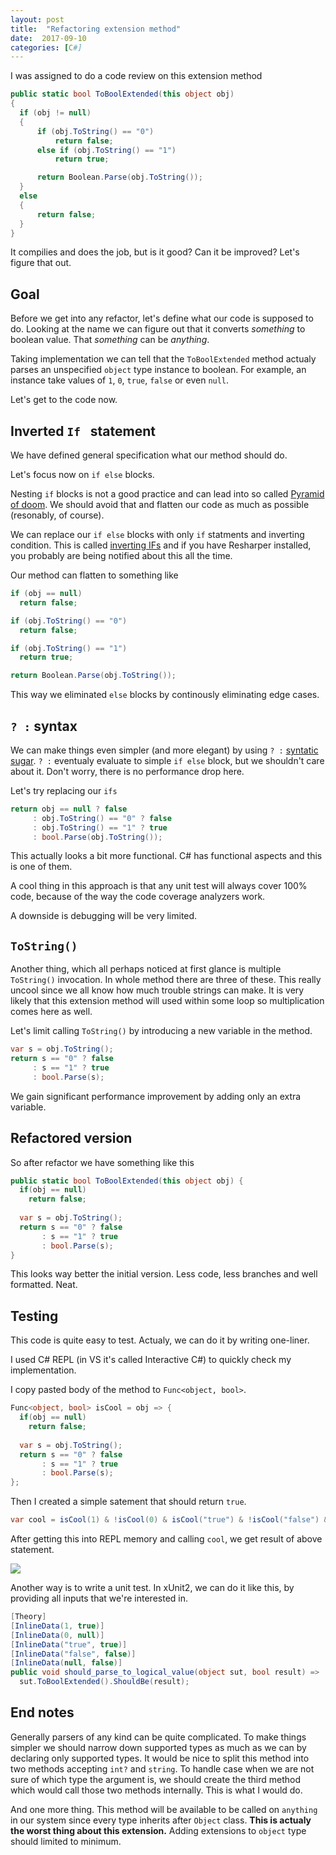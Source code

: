 ```yaml
---
layout: post
title:  "Refactoring extension method"
date:  2017-09-10
categories: [C#]
---
```


I was assigned to do a code review on this extension method

```c#
public static bool ToBoolExtended(this object obj) 
{
  if (obj != null)
  {
      if (obj.ToString() == "0")
          return false;
      else if (obj.ToString() == "1")
          return true;

      return Boolean.Parse(obj.ToString());
  }
  else
  {
      return false;
  }    
}
```

It compilies and does the job, but is it good? Can it be improved? Let's figure that out.

## Goal

Before we get into any refactor, let's define what our code is supposed to do. Looking at the name we can figure out that it converts *something* to boolean value. That *something* can be *anything*.

Taking implementation we can tell that the `ToBoolExtended` method actualy parses an unspecified `object` type instance to boolean. For example, an instance take values of `1`, `0`, `true`, `false` or even `null`.

Let's get to the code now.

## Inverted `If ` statement

We have defined general specification what our method should do.

Let's focus now on `if else` blocks.

Nesting `if` blocks is not a good practice and can lead into so called [Pyramid of doom](https://en.wikipedia.org/wiki/Pyramid_of_doom_(programming)). We should avoid that and flatten our code as much as possible (resonably, of course).

We can replace our `if else` blocks with only `if` statments and inverting condition. This is called [inverting IFs](https://stackoverflow.com/questions/1891259/why-does-resharper-invert-ifs-for-c-sharp-code-does-it-give-better-performance) and if you have Resharper installed, you probably are being notified about this all the time.

Our method can flatten to something like

```c#
if (obj == null)
  return false;

if (obj.ToString() == "0")
  return false;

if (obj.ToString() == "1")
  return true;

return Boolean.Parse(obj.ToString());
```

This way we eliminated `else` blocks by continously eliminating edge cases.

## `? :` syntax

We can make things even simpler (and more elegant) by using `? :` [syntatic sugar](https://en.wikipedia.org/wiki/Syntactic_sugar). `? :` eventualy evaluate to simple `if else` block, but we shouldn't care about it. Don't worry, there is no performance drop here.

Let's try replacing our `ifs` 

```c#
return obj == null ? false
     : obj.ToString() == "0" ? false
     : obj.ToString() == "1" ? true
     : bool.Parse(obj.ToString());
```

This actually looks a bit more functional. C# has functional aspects and this is one of them.

A cool thing in this approach is that any unit test will always cover 100% code, because of the way the code coverage analyzers work.

A downside is debugging will be very limited.


## `ToString()`

Another thing, which all perhaps noticed at first glance is multiple `ToString()` invocation. In whole method there are three of these. This really uncool since we all know how much trouble strings can make. It is very likely that this extension method  will used within some loop so multiplication comes here as well.

Let's limit calling `ToString()` by introducing a new variable in the method.

```c#
var s = obj.ToString();
return s == "0" ? false
     : s == "1" ? true
     : bool.Parse(s);
```

We gain significant performance improvement by adding only an extra variable.

## Refactored version

So after refactor we have something like this

```c#
public static bool ToBoolExtended(this object obj) {
  if(obj == null)
    return false;
  
  var s = obj.ToString();
  return s == "0" ? false
       : s == "1" ? true
       : bool.Parse(s);
}
```

This looks way better the initial version. Less code, less branches and well formatted. Neat.

## Testing

This code is quite easy to test. Actualy, we can do it by writing one-liner.

I used C# REPL (in VS it's called Interactive C#) to quickly check my implementation.

I copy pasted body of the method to `Func<object, bool>`.

```c#
Func<object, bool> isCool = obj => {
  if(obj == null)
  	return false;
  
  var s = obj.ToString();
  return s == "0" ? false
       : s == "1" ? true
       : bool.Parse(s);
};
```

Then I created a simple satement that should return `true`.

```C#
var cool = isCool(1) & !isCool(0) & isCool("true") & !isCool("false") & !isCool(null);
```

After getting this into REPL memory and calling `cool`, we get result of above statement.

![]({{site.url}}/static/img/posts/Refactoring-extension-method/repl.gif)

Another way is to write a unit test. In xUnit2, we can do it like this, by providing all inputs that we're interested in.

```c#
[Theory]
[InlineData(1, true)]
[InlineData(0, null)]
[InlineData("true", true)]
[InlineData("false", false)]
[InlineData(null, false)]
public void should_parse_to_logical_value(object sut, bool result) => 
  sut.ToBoolExtended().ShouldBe(result);
```

## End notes

Generally parsers of any kind can be quite complicated. To make things simpler we should narrow down supported types as much as we can by declaring only supported types. It would be nice to split this method into two methods accepting `int?` and `string`. To handle case when we are not sure of which type the argument is, we should create the third method which would call those two methods internally. This is what I would do.

And one more thing. This method will be available to be called on `anything` in our system since every type inherits after `Object` class. **This is actualy the worst thing about this extension.** Adding extensions to `object` type should limited to minimum.